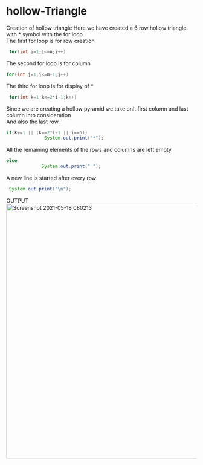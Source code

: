 # hollow-Triangle
Creation of hollow triangle
Here we have created a 6 row hollow triangle with \* symbol with the for loop<br>
The first for loop is for row creation
```java
 for(int i=1;i<=n;i++)
 ```
 The second for loop is for column
 ```java
 for(int j=1;j<=m-1;j++)
 ```
 The third for loop is for display of \*
 ```java
  for(int k=1;k<=2*i-1;k++)
  ```
  Since we are creating a hollow pyramid we take onlt first column and last column into consideration<br>
  And also the last row.
  ```java
  if(k==1 || (k==2*i-1 || i==n))
                System.out.print("*");
   ```
   All the remaining elements of the rows and columns are left empty
   ```java
else
                System.out.print(" ");
```
A new line is started after every row
```java
 System.out.print("\n");
 ```
OUTPUT
<img width="674" alt="Screenshot 2021-05-18 080213" src="https://user-images.githubusercontent.com/84003518/118581528-69602300-b7af-11eb-9b64-453a18570e3c.png">

